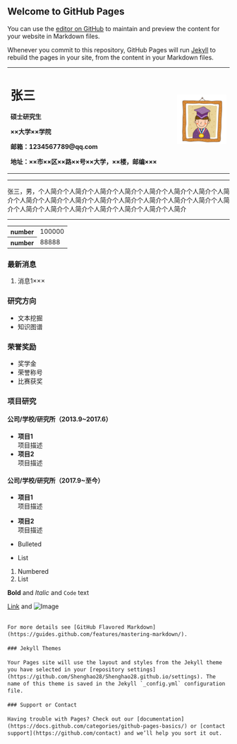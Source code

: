## Welcome to GitHub Pages

You can use the [editor on GitHub](https://github.com/Shenghao28/Shenghao28.github.io/edit/main/index.md) to maintain and preview the content for your website in Markdown files.

Whenever you commit to this repository, GitHub Pages will run [Jekyll](https://jekyllrb.com/) to rebuild the pages in your site, from the content in your Markdown files.

<div>
<table >
  <tr>
    <td width="75%">
      <h1>张三</h1>
      <p><b>硕士研究生</b></p>
      <p><b>××大学××学院</b></p>
      <p><b>邮箱：1234567789@qq.com</b></p>
      <p><b>地址：××市××区××路××号××大学，××楼，邮编×××</b></p>
    </td>
    <td width="25%">
      <img src="/zhengjianzhao.jpg" width="100%">
    </td>
  </tr>
</table>
</div>

---

张三，男，个人简介个人简介个人简介个人简介个人简介个人简介个人简介个人简介个人简介个人简介个人简介个人简介个人简介个人简介个人简介个人简介个人简介个人简介个人简介个人简介个人简介个人简介个人简介个人简介

---

<body>
        <table style="border-collapse: collapse; border: none;">
	        <tr>
                       <th>number</th>
                       <td>100000</td>
                </tr>
                <tr>
                       <th>number</th>
                       <td>88888</td>
                </tr>
        </table>
</body>


### 最新消息
1. 消息1×××

### 研究方向
- 文本挖掘
- 知识图谱

### 荣誉奖励
- 奖学金
- 荣誉称号
- 比赛获奖

### 项目研究
#### 公司/学校/研究所（2013.9~2017.6）
- **项目1**  
项目描述
- **项目2**  
项目描述

#### 公司/学校/研究所（2017.9~至今）
- **项目1**  
项目描述
- **项目2**  
项目描述

- Bulleted
- List

1. Numbered
2. List

**Bold** and _Italic_ and `Code` text

[Link](https://jekyllrb.com/) and ![Image]("/zhengjianzhao.jpg")
```

For more details see [GitHub Flavored Markdown](https://guides.github.com/features/mastering-markdown/).

### Jekyll Themes

Your Pages site will use the layout and styles from the Jekyll theme you have selected in your [repository settings](https://github.com/Shenghao28/Shenghao28.github.io/settings). The name of this theme is saved in the Jekyll `_config.yml` configuration file.

### Support or Contact

Having trouble with Pages? Check out our [documentation](https://docs.github.com/categories/github-pages-basics/) or [contact support](https://github.com/contact) and we’ll help you sort it out.
